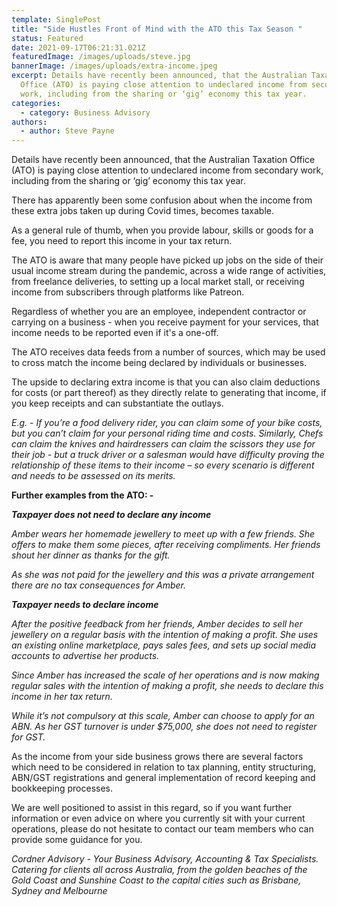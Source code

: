 ```yaml
---
template: SinglePost
title: "Side Hustles Front of Mind with the ATO this Tax Season "
status: Featured
date: 2021-09-17T06:21:31.021Z
featuredImage: /images/uploads/steve.jpg
bannerImage: /images/uploads/extra-income.jpeg
excerpt: Details have recently been announced, that the Australian Taxation
  Office (ATO) is paying close attention to undeclared income from secondary
  work, including from the sharing or ‘gig’ economy this tax year.
categories:
  - category: Business Advisory
authors:
  - author: Steve Payne
---
```

Details have recently been announced, that the Australian Taxation Office (ATO) is paying close attention to undeclared income from secondary work, including from the sharing or ‘gig’ economy this tax year.

There has apparently been some confusion about when the income from these extra jobs taken up during Covid times, becomes taxable.

As a general rule of thumb, when you provide labour, skills or goods for a fee, you need to report this income in your tax return.

The ATO is aware that many people have picked up jobs on the side of their usual income stream during the pandemic, across a wide range of activities, from freelance deliveries, to setting up a local market stall, or receiving income from subscribers through platforms like Patreon.

Regardless of whether you are an employee, independent contractor or carrying on a business - when you receive payment for your services, that income needs to be reported even if it's a one-off.

The ATO receives data feeds from a number of sources, which may be used to cross match the income being declared by individuals or businesses.

The upside to declaring extra income is that you can also claim deductions for costs (or part thereof) as they directly relate to generating that income, if you keep receipts and can substantiate the outlays.

*E.g. - If you’re a food delivery rider, you can claim some of your bike costs, but you can’t claim for your personal riding time and costs.  Similarly, Chefs can claim the knives and hairdressers can claim the scissors they use for their job - but a truck driver or a salesman would have difficulty proving the relationship of these items to their income – so every scenario is different and needs to be assessed on its merits.*

**Further examples from the ATO: -** 

***Taxpayer does not need to declare any income***

*Amber wears her homemade jewellery to meet up with a few friends. She offers to make them some pieces, after receiving compliments. Her friends shout her dinner as thanks for the gift.*

*As she was not paid for the jewellery and this was a private arrangement there are no tax consequences for Amber.*

***Taxpayer needs to declare income***

*After the positive feedback from her friends, Amber decides to sell her jewellery on a regular basis with the intention of making a profit. She uses an existing online marketplace, pays sales fees, and sets up social media accounts to advertise her products.*

*Since Amber has increased the scale of her operations and is now making regular sales with the intention of making a profit, she needs to declare this income in her tax return.*

*While it’s not compulsory at this scale, Amber can choose to apply for an ABN. As her GST turnover is under $75,000, she does not need to register for GST.*

As the income from your side business grows there are several factors which need to be considered in relation to tax planning, entity structuring, ABN/GST registrations and general implementation of record keeping and bookkeeping processes.

We are well positioned to assist in this regard, so if you want further information or even advice on where you currently sit with your current operations, please do not hesitate to contact our team members who can provide some guidance for you.

*Cordner Advisory - Your Business Advisory, Accounting & Tax Specialists. Catering for clients all across Australia, from the golden beaches of the Gold Coast and Sunshine Coast to the capital cities such as Brisbane, Sydney and Melbourne*